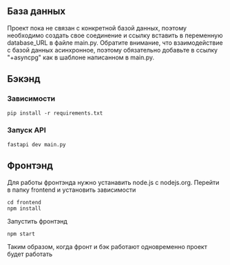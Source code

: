 ## База данных
Проект пока не связан с конкретной базой данных, поэтому необходимо создать свое соединение и ссылку вставить в переменную database_URL в файле main.py. Обратите внимание, что взаимодействие с базой данных асинхронное, поэтому обязательно добавьте в ссылку "+asyncpg" как в шаблоне  написанном в main.py.
## Бэкэнд
### Зависимости
```
pip install -r requirements.txt
```
### Запуск API
```
fastapi dev main.py
```
## Фронтэнд
Для работы фронтэнда нужно устанавить node.js с nodejs.org.
Перейти в папку frontend и установить зависимости
```
cd frontend
npm install
```
Запустить фронтэнд
```
npm start
```
Таким образом, когда фронт и бэк работают одновременно проект будет работать

